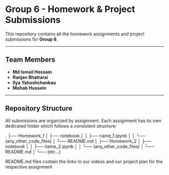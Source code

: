# Group 6 - Homework & Project Submissions

This repository contains all the homework assignments and project submissions for **Group 6**.

---

## Team Members
- **Md Ismail Hossain**  
- **Ranjan Bhattarai**  
- **Ilya Yahoshchankau**  
- **Mohab Hussein**

---

## Repository Structure

All submissions are organized by assignment. Each assignment has its own dedicated folder which follows a consistent structure:

.
├── Homework_1
│   ├── notebook
│   │   ├── name_1.ipynb
│   │   └── (any_other_code_files)
│   └── README.md
│
├── Homework_2
│   ├── notebook
│   │   ├── name_2.ipynb
│   │   └── (any_other_code_files)
│   └── README.md
│
└── (etc...)

README.md files contain the links to our videos and our project plan for the respective assignment
